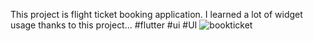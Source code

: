 This project is flight ticket booking application.
I learned a lot of widget usage thanks to this project...
#flutter #ui #UI
![bookticket](https://user-images.githubusercontent.com/75016140/185616631-3faf307c-bffa-415e-8a8d-bfa089333b30.png)
